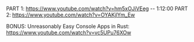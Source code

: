 PART 1: https://www.youtube.com/watch?v=hm5xOJiVEeg -- 1:12:00
PART 2: https://www.youtube.com/watch?v=OYAKjlYm_Ew

BONUS: Unreasonably Easy Console Apps in Rust: https://www.youtube.com/watch?v=vc5UPu76XOw
